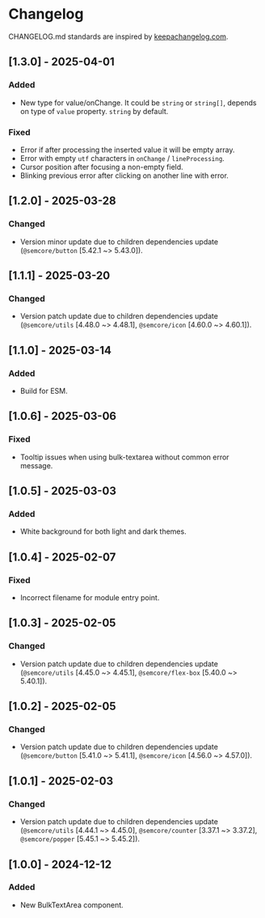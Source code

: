 # Changelog

CHANGELOG.md standards are inspired by [keepachangelog.com](https://keepachangelog.com/en/1.0.0/).

## [1.3.0] - 2025-04-01

### Added

- New type for value/onChange. It could be `string` or `string[]`, depends on type of `value` property. `string` by default.

### Fixed

- Error if after processing the inserted value it will be empty array.
- Error with empty `utf` characters in `onChange` / `lineProcessing`.
- Cursor position after focusing a non-empty field.
- Blinking previous error after clicking on another line with error.

## [1.2.0] - 2025-03-28

### Changed

- Version minor update due to children dependencies update (`@semcore/button` [5.42.1 ~> 5.43.0]).

## [1.1.1] - 2025-03-20

### Changed

- Version patch update due to children dependencies update (`@semcore/utils` [4.48.0 ~> 4.48.1], `@semcore/icon` [4.60.0 ~> 4.60.1]).

## [1.1.0] - 2025-03-14

### Added

- Build for ESM.

## [1.0.6] - 2025-03-06

### Fixed

- Tooltip issues when using bulk-textarea without common error message.

## [1.0.5] - 2025-03-03

### Added

- White background for both light and dark themes.

## [1.0.4] - 2025-02-07

### Fixed

- Incorrect filename for module entry point.

## [1.0.3] - 2025-02-05

### Changed

- Version patch update due to children dependencies update (`@semcore/utils` [4.45.0 ~> 4.45.1], `@semcore/flex-box` [5.40.0 ~> 5.40.1]).

## [1.0.2] - 2025-02-05

### Changed

- Version patch update due to children dependencies update (`@semcore/button` [5.41.0 ~> 5.41.1], `@semcore/icon` [4.56.0 ~> 4.57.0]).

## [1.0.1] - 2025-02-03

### Changed

- Version patch update due to children dependencies update (`@semcore/utils` [4.44.1 ~> 4.45.0], `@semcore/counter` [3.37.1 ~> 3.37.2], `@semcore/popper` [5.45.1 ~> 5.45.2]).

## [1.0.0] - 2024-12-12

### Added

- New BulkTextArea component.

